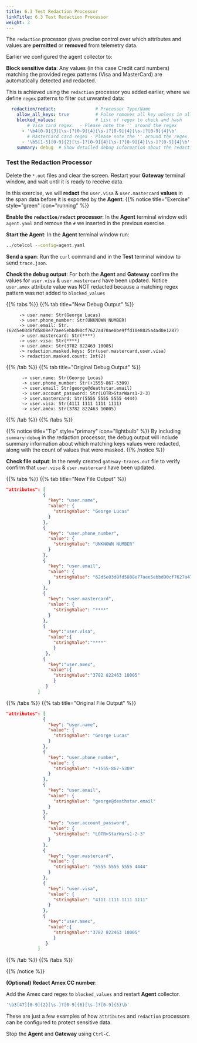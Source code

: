 ```yaml
---
title: 6.3 Test Redaction Processor
linkTitle: 6.3 Test Redaction Processor
weight: 3
---
```


The `redaction` processor gives precise control over which attributes and values are **permitted** or **removed** from telemetry data.  

Earlier we configured the agent collector to:

**Block sensitive data**: Any values (in this case Credit card numbers) matching the provided regex patterns (Visa and MasterCard) are automatically detected and redacted.

This is achieved using the `redaction` processor you added earlier, where we define `regex` patterns to filter out unwanted data:

```yaml
  redaction/redact:               # Processor Type/Name
    allow_all_keys: true          # False removes all key unless in allow list 
    blocked_values:               # List of regex to check and hash
        # Visa card regex.  - Please note the '' around the regex
      - '\b4[0-9]{3}[\s-]?[0-9]{4}[\s-]?[0-9]{4}[\s-]?[0-9]{4}\b'
        # MasterCard card regex - Please note the '' around the regex
      - '\b5[1-5][0-9]{2}[\s-]?[0-9]{4}[\s-]?[0-9]{4}[\s-]?[0-9]{4}\b' 
    summary: debug  # Show detailed debug information about the redaction 
```

### Test the Redaction Processor

Delete the `*.out` files and clear the screen. Restart your **Gateway** terminal window, and wait until it is ready to receive data.

In this exercise, we will **redact** the `user.visa` & `user.mastercard` **values** in the span data before it is exported by the **Agent**.
{{% notice title="Exercise" style="green" icon="running" %}}

**Enable the `redaction/redact` processor**: In the **Agent** terminal window edit `agent.yaml` and remove the `#` we inserted in the previous exercise.

**Start the Agent**: In the **Agent** terminal window run:

```sh
../otelcol --config=agent.yaml
```

**Send a span**: Run the `curl` command and in the **Test** terminal window to send `trace.json`.

**Check the debug output**: For both the **Agent** and **Gateway** confirm the values for `user.visa` & `user.mastercard` have been updated. Notice `user.amex` attribute value was NOT redacted because a matching regex pattern was not added to `blocked_values`

{{% tabs %}}
{{% tab title="New Debug Output" %}}

  ```text
       -> user.name: Str(George Lucas)
       -> user.phone_number: Str(UNKNOWN NUMBER)
       -> user.email: Str. (62d5e03d8fd5808e77aee5ebbd90cf7627a470ae0be9ffd10e8025a4ad0e1287)
       -> user.mastercard: Str(****)
       -> user.visa: Str(****)
       -> user.amex: Str(3782 822463 10005)
       -> redaction.masked.keys: Str(user.mastercard,user.visa)
       -> redaction.masked.count: Int(2)
  ```

{{% /tab %}}
{{% tab title="Original Debug Output" %}}

 ```text
       -> user.name: Str(George Lucas)
       -> user.phone_number: Str(+1555-867-5309)
       -> user.email: Str(george@deathstar.email)
       -> user.account_password: Str(LOTR>StarWars1-2-3)
       -> user.mastercard: Str(5555 5555 5555 4444)
       -> user.visa: Str(4111 1111 1111 1111)
       -> user.amex: Str(3782 822463 10005)
  ```

{{% /tab %}}
{{% /tabs %}}

{{% notice title="Tip" style="primary" icon="lightbulb" %}}
By including `summary:debug` in the redaction processor, the debug output will include summary information about which matching keys values were redacted, along with the count of values that were masked.
{{% /notice %}}

**Check file output**: In the newly created `gateway-traces.out` file to verify confirm that `user.visa` & `user.mastercard` have been updated.

{{% tabs %}}
{{% tab title="New File Output" %}}

  ```json
  "attributes": [
                {
                  "key": "user.name",
                  "value": {
                    "stringValue": "George Lucas"
                  }
                },
                {
                  "key": "user.phone_number",
                  "value": {
                    "stringValue": "UNKNOWN NUMBER"
                  }
                },
                {
                  "key": "user.email",
                  "value": {
                    "stringValue": "62d5e03d8fd5808e77aee5ebbd90cf7627a470ae0be9ffd10e8025a4ad0e1287"
                  }
                },
                {
                  "key": "user.mastercard",
                  "value": {
                    "stringValue": "****"
                  }
                },
                {
                  "key":"user.visa",
                  "value":{
                    "stringValue":"****"
                    }
                 },
                {
                  "key":"user.amex",
                  "value":{
                    "stringValue":"3782 822463 10005"
                    }
                 }
              ]
  ```

{{% /tabs %}}
{{% tab title="Original File Output" %}}

  ```json
"attributes": [
                {
                  "key": "user.name",
                  "value": {
                    "stringValue": "George Lucas"
                  }
                },
                {
                  "key": "user.phone_number",
                  "value": {
                    "stringValue": "+1555-867-5309"
                  }
                },
                {
                  "key": "user.email",
                  "value": {
                    "stringValue": "george@deathstar.email"
                  }
                },
                {
                  "key": "user.account_password",
                  "value": {
                    "stringValue": "LOTR>StarWars1-2-3"
                  }
                },
                {
                  "key": "user.mastercard",
                  "value": {
                    "stringValue": "5555 5555 5555 4444"
                  }
                },  
                {
                  "key": "user.visa",
                  "value": {
                    "stringValue": "4111 1111 1111 1111"
                  }
                },
                {
                  "key":"user.amex",
                  "value":{
                    "stringValue":"3782 822463 10005"
                    }
                 }
              ]
  ```

{{% /tab %}}
{{% /tabs %}}

{{% /notice %}}

**(Optional) Redact Amex CC number**:

Add the Amex card regex to `blocked_values` and restart **Agent** collector.

```yaml
'\b3[47][0-9]{2}[\s-]?[0-9]{6}[\s-]?[0-9]{5}\b'
```

These are just a few examples of how `attributes` and `redaction` processors can be configured to protect sensitive data.

Stop the **Agent** and **Gateway** using `Ctrl-C`.
